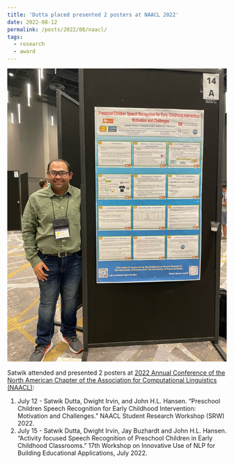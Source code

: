 ```yaml
---
title: 'Dutta placed presented 2 posters at NAACL 2022'
date: 2022-08-12
permalink: /posts/2022/08/naacl/
tags:
  - research
  - award
---
```


<img src='/images/2022-08-12-naacl.jpeg'>

Satwik attended and presented 2 posters at [2022 Annual Conference of the North American Chapter of the Association for Computational Linguistics (NAACL)](https://2022.naacl.org/):
1. July 12 - Satwik Dutta, Dwight Irvin, and John H.L. Hansen. “Preschool Children Speech Recognition for Early Childhood Intervention: Motivation and Challenges.” NAACL Student Research Workshop (SRW) 2022.
2. July 15 - Satwik Dutta, Dwight Irvin, Jay Buzhardt and John H.L. Hansen. “Activity focused Speech Recognition of Preschool Children in Early Childhood Classrooms.” 17th Workshop on Innovative Use of NLP for Building Educational Applications, July 2022.
